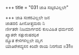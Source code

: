 +++
title = "031 ಜಾತಿ ಸಙ್ಕರವಿಲ್ಲಲೇ"

+++
ಜಾತಿ ಸಂಕರವಿಲ್ಲಲೇ ಜನ  
ಜಾತದಲಿ ಹೀನೋತ್ತಮರು ನಿ  
ರ್ಣೀತರೇ ನಿಜಮಾರ್ಗದಲಿ ಕುಲವಿಹಿತ ಧರ್ಮದಲಿ  
ಖ್ಯಾತರೇ ಸತ್ಪುರುಷರಧಿಕ  
ದ್ಯೂತ ಕೇಳಿಗಳಿಲ್ಲಲೇ ಮೃಗ  
ಯಾತಿರೇಕವ್ಯಸನ ಕಿರಿದೇ ರಾಯ ನಿನಗೆಂದ    ॥31॥